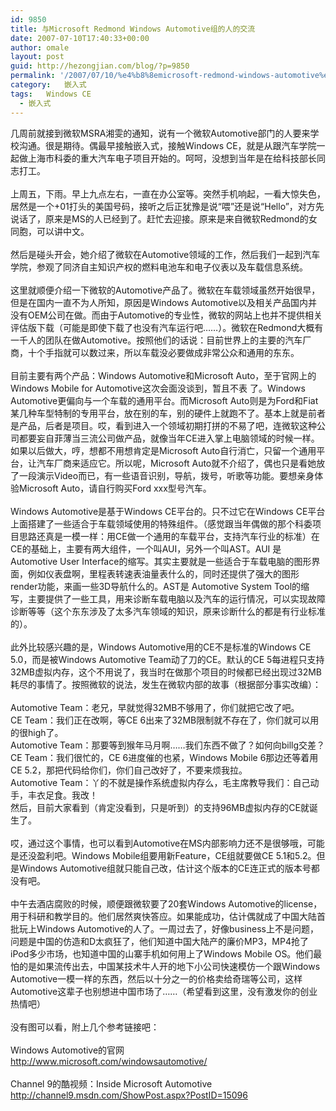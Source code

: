 ```yaml
---
id: 9850
title: 与Microsoft Redmond Windows Automotive组的人的交流
date: 2007-07-10T17:40:33+00:00
author: omale
layout: post
guid: http://hezongjian.com/blog/?p=9850
permalink: '/2007/07/10/%e4%b8%8emicrosoft-redmond-windows-automotive%e7%bb%84%e7%9a%84%e4%ba%ba%e7%9a%84%e4%ba%a4%e6%b5%81/'
category:   嵌入式  
tags:   Windows CE
  - 嵌入式
---
```

<meta content="MSHTML 6.00.6000.16481" name=GENERATOR>

<body leftMargin=3 topMargin=2>

<div>
  几周前就接到微软MSRA湘雯的通知，说有一个微软Automotive部门的人要来学校沟通。很是期待。偶最早接触嵌入式，接触Windows CE，就是从跟汽车学院一起做上海市科委的重大汽车电子项目开始的。呵呵，没想到当年是在给科技部长同志打工。
</div>

<div>
  &nbsp;
</div>

<div>
  上周五，下雨。早上九点左右，一直在办公室等。突然手机响起，一看大惊失色，居然是一个+01打头的美国号码，接听之后正犹豫是说“喂”还是说“Hello”，对方先说话了，原来是MS的人已经到了。赶忙去迎接。原来是来自微软Redmond的女同胞，可以讲中文。
</div>

<div>
  &nbsp;
</div>

<div>
  然后是碰头开会，她介绍了微软在Automotive领域的工作，然后我们一起到汽车学院，参观了同济自主知识产权的燃料电池车和电子仪表以及车载信息系统。
</div>

<div>
  &nbsp;
</div>

<div>
  这里就顺便介绍一下微软的Automotive产品了。微软在车载领域虽然开始很早，但是在国内一直不为人所知，原因是Windows Automotive以及相关产品国内并没有OEM公司在做。而由于Automotive的专业性，微软的网站上也并不提供相关评估版下载（可能是即使下载了也没有汽车运行吧……）。微软在Redmond大概有一千人的团队在做Automotive。按照他们的话说：目前世界上的主要的汽车厂商，十个手指就可以数过来，所以车载没必要做成非常公众和通用的东东。
</div>

<div>
  &nbsp;
</div>

<div>
  目前主要有两个产品：Windows Automotive和Microsoft Auto，至于官网上的Windows Mobile for Automotive这次会面没谈到，暂且不表 了。Windows Automotive更偏向与一个车载的通用平台。而Microsoft Auto则是为Ford和Fiat某几种车型特制的专用平台，放在别的车，别的硬件上就跑不了。基本上就是前者是产品，后者是项目。哎，看到进入一个领域初期打拼的不易了吧，连微软这种公司都要妄自菲薄当三流公司做产品，就像当年CE进入掌上电脑领域的时候一样。如果以后做大，哼，想都不用想肯定是Microsoft Auto自行消亡，只留一个通用平台，让汽车厂商来适应它。所以呢，Microsoft Auto就不介绍了，偶也只是看她放了一段演示Video而已，有一些语音识别，导航，拨号，听歌等功能。要想亲身体验Microsoft Auto，请自行购买Ford xxx型号汽车。
</div>

<div>
  &nbsp;
</div>

<div>
  Windows Automotive是基于Windows CE平台的。只不过它在Windows CE平台上面搭建了一些适合于车载领域使用的特殊组件。（感觉跟当年偶做的那个科委项目思路还真是一模一样：用CE做一个通用的车载平台，支持汽车行业的标准）在CE的基础上，主要有两大组件，一个叫AUI，另外一个叫AST。AUI&nbsp;是 Automotive User Interface的缩写。其实主要就是一些适合于车载电脑的图形界面，例如仪表盘啊，里程表转速表油量表什么的，同时还提供了强大的图形render功能，来画一些3D导航什么的。AST是 Automotive System Tool的缩写，主要提供了一些工具，用来诊断车载电脑以及汽车的运行情况，可以实现故障诊断等等（这个东东涉及了太多汽车领域的知识，原来诊断什么的都是有行业标准的）。
</div>

<div>
  &nbsp;
</div>

<div>
  此外比较感兴趣的是，Windows Automotive用的CE不是标准的Windows CE 5.0，而是被Windows Automotive Team动了刀的CE。默认的CE 5每进程只支持32MB虚拟内存，这个不用说了，我当时在做那个项目的时候都已经出现过32MB耗尽的事情了。按照微软的说法，发生在微软内部的故事（根据部分事实改编）：
</div>

<div>
  &nbsp;
</div>

<div>
  Automotive Team：老兄，早就觉得32MB不够用了，你们就把它改了吧。
</div>

<div>
  CE Team：我们正在改啊，等CE 6出来了32MB限制就不存在了，你们就可以用的很high了。
</div>

<div>
  Automotive Team：那要等到猴年马月啊……我们东西不做了？如何向billg交差？
</div>

<div>
  CE Team：我们很忙的，CE 6进度催的也紧，Windows Mobile 6那边还等着用CE 5.2，那把代码给你们，你们自己改好了，不要来烦我拉。
</div>

<div>
  Automotive Team：丫的不就是操作系统虚拟内存么，毛主席教导我们：自己动手，丰衣足食。我改！
</div>

<div>
  然后，目前大家看到（肯定没看到，只是听到）的支持96MB虚拟内存的CE就诞生了。
</div>

<div>
  &nbsp;
</div>

<div>
  哎，通过这个事情，也可以看到Automotive在MS内部影响力还不是很够哦，可能是还没盈利吧。Windows Mobile组要用新Feature，CE组就要做CE 5.1和5.2。但是Windows Automotive组就只能自己改，估计这个版本的CE连正式的版本号都没有吧。
</div>

<div>
  &nbsp;
</div>

<div>
  中午去酒店腐败的时候，顺便跟微软要了20套Windows Automotive的license，用于科研和教学目的。他们居然爽快答应。如果能成功，估计偶就成了中国大陆首批玩上Windows Automotive的人了。一周过去了，好像business上不是问题，问题是中国的仿造和D太疯狂了，他们知道中国大陆产的廉价MP3，MP4抢了iPod多少市场，也知道中国的山寨手机如何用上了Windows Mobile OS。他们最怕的是如果流传出去，中国某技术牛人开的地下小公司快速模仿一个跟Windows Automotive一模一样的东西，然后以十分之一的价格卖给奇瑞等公司，这样Automotive这辈子也别想进中国市场了……（希望看到这里，没有激发你的创业热情吧）
</div>

<div>
  &nbsp;
</div>

<div>
  没有图可以看，附上几个参考链接吧：
</div>

<div>
  &nbsp;
</div>

<div>
  Windows Automotive的官网
</div>

<div>
  <a href="http://www.microsoft.com/windowsautomotive/">http://www.microsoft.com/windowsautomotive/</a>
</div>

<div>
  &nbsp;
</div>

<div>
  Channel 9的酷视频：Inside Microsoft Automotive
</div>

<div>
  <a href="http://channel9.msdn.com/ShowPost.aspx?PostID=15096">http://channel9.msdn.com/ShowPost.aspx?PostID=15096</a>
</div>

<div>
  &nbsp;
</div>

<div>
  &nbsp;
</div>